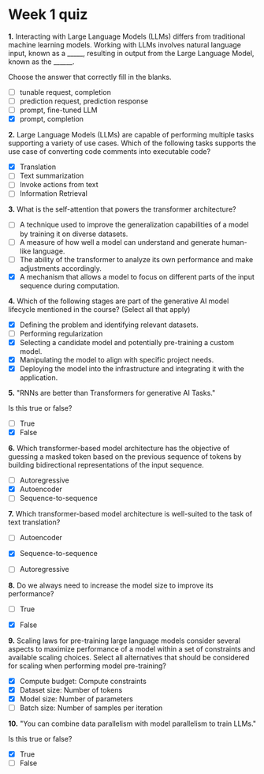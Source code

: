 # Week 1 quiz 

**1.** Interacting with Large Language Models (LLMs) differs from traditional machine learning models. Working with LLMs involves natural language input, known as a _____, resulting in output from the Large Language Model, known as the ______.

Choose the answer that correctly fill in the blanks.  

- [ ] tunable request, completion  
- [ ] prediction request, prediction response  
- [ ] prompt, fine-tuned LLM  
- [x] prompt, completion  

**2.** Large Language Models (LLMs) are capable of performing multiple tasks supporting a variety of use cases.  Which of the following tasks supports the use case of converting code comments into executable code?  

- [x] Translation  
- [ ] Text summarization  
- [ ] Invoke actions from text  
- [ ] Information Retrieval  

**3.** What is the self-attention that powers the transformer architecture?  

- [ ] A technique used to improve the generalization capabilities of a model by training it on diverse datasets.  
- [ ] A measure of how well a model can understand and generate human-like language.  
- [ ] The ability of the transformer to analyze its own performance and make adjustments accordingly.  
- [x] A mechanism that allows a model to focus on different parts of the input sequence during computation.  

**4.** Which of the following stages are part of the generative AI model lifecycle mentioned in the course? (Select all that apply)  

- [x] Defining the problem and identifying relevant datasets.  
- [ ] Performing regularization  
- [x] Selecting a candidate model and potentially pre-training a custom model.  
- [x] Manipulating the model to align with specific project needs.  
- [x] Deploying the model into the infrastructure and integrating it with the application.  

**5.** "RNNs are better than Transformers for generative AI Tasks."   

Is this true or false?  

- [ ] True  
- [x] False  

**6.** Which transformer-based model architecture has the objective of guessing a masked token based on the previous sequence of tokens by building bidirectional representations of the input sequence.  

- [ ] Autoregressive
- [x] Autoencoder
- [ ] Sequence-to-sequence

**7.** Which transformer-based model architecture is well-suited to the task of text translation?  

- [ ] Autoencoder  
- [x] Sequence-to-sequence  
- [ ] Autoregressive  


**8.** Do we always need to increase the model size to improve its performance?  

- [ ] True  
- [x] False  


**9.** Scaling laws for pre-training large language models consider several aspects to maximize performance of a model within a set of constraints and available scaling choices.  Select all alternatives that should be considered for scaling when performing model pre-training?   

- [x] Compute budget: Compute constraints  
- [x] Dataset size: Number of tokens  
- [x] Model size: Number of parameters  
- [ ] Batch size: Number of samples per iteration  

**10.** "You can combine data parallelism with model parallelism to train LLMs."  

Is this true or false?  

- [x] True  
- [ ] False  